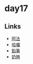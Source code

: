 # day17

## Links

- [阿法](https://rabbittee.github.io/JavaScript30/day17/alpha/dist/)
- [哈囉](https://rabbittee.github.io/JavaScript30/day17/kirby/)
- [鉛筆](https://rabbittee.github.io/JavaScript30/day17/pencil/)
- [奶捲](https://rabbittee.github.io/JavaScript30/day17/recoil/)
